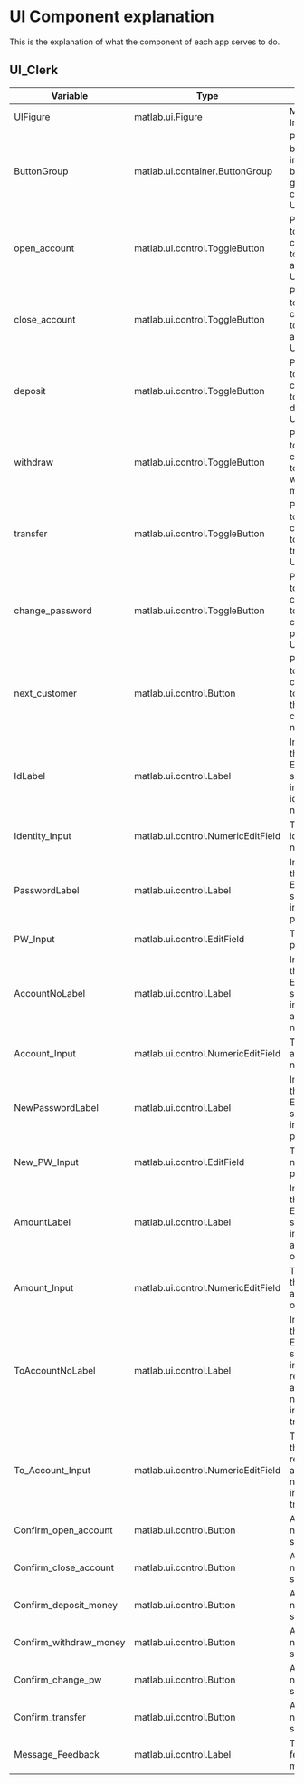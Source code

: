 # UI Component explanation



This is the explanation of what the component of each app serves to do.

## UI_Clerk

| Variable               | Type                               | Usage                                                        |
| ---------------------- | ---------------------------------- | ------------------------------------------------------------ |
| UIFigure               | matlab.ui.Figure                   | Main Interface                                               |
| ButtonGroup            | matlab.ui.container.ButtonGroup    | Press buttons in this button group to change UI              |
| open_account           | matlab.ui.control.ToggleButton     | Press this to change to open account UI                      |
| close_account          | matlab.ui.control.ToggleButton     | Press this to change to close account UI                     |
| deposit                | matlab.ui.control.ToggleButton     | Press this to change to deposit UI                           |
| withdraw               | matlab.ui.control.ToggleButton     | Press this to change to withdraw money UI                    |
| transfer               | matlab.ui.control.ToggleButton     | Press this to change to transfer UI                          |
| change_password        | matlab.ui.control.ToggleButton     | Press this to change to change password UI                   |
| next_customer          | matlab.ui.control.Button           | Press this to change to show the next customer number        |
| IdLabel                | matlab.ui.control.Label            | Indicate the right EditField serves to input identity number |
| Identity_Input         | matlab.ui.control.NumericEditField | To input identity number                                     |
| PasswordLabel          | matlab.ui.control.Label            | Indicate the right EditField serves to input password        |
| PW_Input               | matlab.ui.control.EditField        | To input password                                            |
| AccountNoLabel         | matlab.ui.control.Label            | Indicate the right EditField serves to input account number  |
| Account_Input          | matlab.ui.control.NumericEditField | To input account number                                      |
| NewPasswordLabel       | matlab.ui.control.Label            | Indicate the right EditField serves to input new password    |
| New_PW_Input           | matlab.ui.control.EditField        | To input new password                                        |
| AmountLabel            | matlab.ui.control.Label            | Indicate the right EditField serves to input the amount of money |
| Amount_Input           | matlab.ui.control.NumericEditField | To input the amount of money                                 |
| ToAccountNoLabel       | matlab.ui.control.Label            | Indicate the right EditField serves to input the receiver account number in transfer |
| To_Account_Input       | matlab.ui.control.NumericEditField | To input the receiver account number in transfer             |
| Confirm_open_account   | matlab.ui.control.Button           | As the name says                                             |
| Confirm_close_account  | matlab.ui.control.Button           | As the name says                                             |
| Confirm_deposit_money  | matlab.ui.control.Button           | As the name says                                             |
| Confirm_withdraw_money | matlab.ui.control.Button           | As the name says                                             |
| Confirm_change_pw      | matlab.ui.control.Button           | As the name says                                             |
| Confirm_transfer       | matlab.ui.control.Button           | As the name says                                             |
| Message_Feedback       | matlab.ui.control.Label            | To show feedback message                                     |

